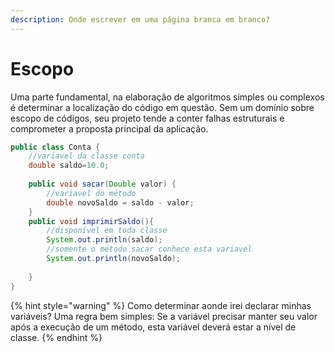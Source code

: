 ```yaml
---
description: Onde escrever em uma página branca em branco?
---
```


# Escopo

Uma parte fundamental, na elaboração de algoritmos simples ou complexos é determinar a  localização do código em questão. Sem um domínio sobre escopo de códigos, seu projeto tende a conter falhas estruturais e comprometer a proposta principal da aplicação.&#x20;

```java
public class Conta {
	//variavel da classe conta
	double saldo=10.0;
	
	public void sacar(Double valor) {
		//variavel do método
		double novoSaldo = saldo - valor;
	}
	public void imprimirSaldo(){
		//disponível em toda classe
		System.out.println(saldo);
		//somente o método sacar conhece esta variavel
		System.out.println(novoSaldo);
	
	}
}
```

{% hint style="warning" %}
Como determinar aonde irei declarar minhas variáveis? Uma regra bem simples: Se a variável precisar manter seu valor após a execução de um método, esta variável deverá estar a nível de classe.
{% endhint %}

